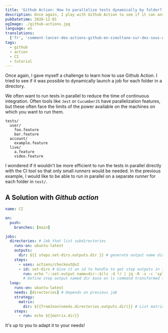 ```yaml
---
title: 'Github Action: How to parallelize tests dynamically by folder?'
description: Once again, I play with Github Action to see if it can answer the CI problems I may encounter in my work.
pubDatetime: 2020-12-01
ogImage: ./github-actions.jpg
language: en
translations:
  ['fr', 'comment-lancer-des-actions-github-en-simultane-sur-des-sous-dossiers']
tags:
  - github
  - action
  - CI
  - tutorial
---
```


Once again, I gave myself a challenge to learn how to use Github Action.
I tried to see if it was possible to dynamically launch a job for each folder in a directory.

We often want to run tests in parallel to reduce the time of continuous integration.
Often tools like `Jest` or `CucumberJS` have parallelization features, but these often face the limits of the power available on the machines on which you want to run them.

```
tests/
  user/
    foo.feature
    bar.feature
  account/
    example.feature
  live/
    a.feature
    video.feature
```

I wondered if it wouldn't be more efficient to run the tests in parallel directly with the CI tool so that only small _runners_ would be needed.
In the previous example, I would like to be able to run in parallel on a separate _runner_ for each folder in `test/`.

## A Solution with _Github action_

```yaml
name: CI

on:
  push:
    branches: [main]

jobs:
  directories: # Job that list subdirectories
    runs-on: ubuntu-latest
    outputs:
      dir: ${{ steps.set-dirs.outputs.dir }} # generate output name dir by using inner step output
    steps:
      - uses: actions/checkout@v2
      - id: set-dirs # Give it an id to handle to get step outputs in the outputs key above
        run: echo "::set-output name=dir::$(ls -d */ | jq -R -s -c 'split("\n")[:-1]')"
        # Define step output named dir base on ls command transformed to JSON thanks to jq
  loop:
    runs-on: ubuntu-latest
    needs: [directories] # Depends on previous job
    strategy:
      matrix:
        dir: ${{fromJson(needs.directories.outputs.dir)}} # List matrix strategy from directories dynamically
    steps:
      - run: echo ${{matrix.dir}}
```

It's up to you to adapt it to your needs!
